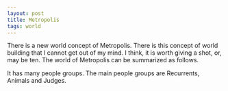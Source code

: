 ```yaml
---
layout: post
title: Metropolis
tags: world
---
```


There is a new world concept of Metropolis. There is this concept of world building that I cannot get out of my mind. I think, it is worth giving a shot, or, may be ten. The world of Metropolis can be summarized as follows.

It has many people groups. The main people groups are Recurrents, Animals and Judges.

